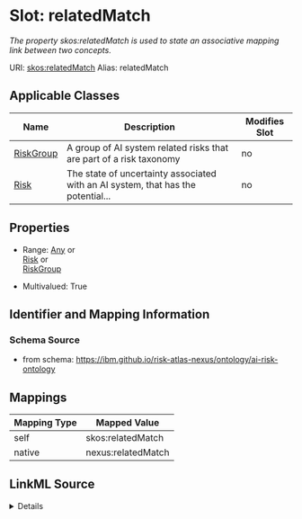 

# Slot: relatedMatch


_The property skos:relatedMatch is used to state an associative mapping link between two concepts._





URI: [skos:relatedMatch](http://www.w3.org/2004/02/skos/core/relatedMatch)
Alias: relatedMatch

<!-- no inheritance hierarchy -->





## Applicable Classes

| Name | Description | Modifies Slot |
| --- | --- | --- |
| [RiskGroup](RiskGroup.md) | A group of AI system related risks that are part of a risk taxonomy |  no  |
| [Risk](Risk.md) | The state of uncertainty associated with an AI system, that has the potential... |  no  |







## Properties

* Range: [Any](Any.md)&nbsp;or&nbsp;<br />[Risk](Risk.md)&nbsp;or&nbsp;<br />[RiskGroup](RiskGroup.md)

* Multivalued: True





## Identifier and Mapping Information







### Schema Source


* from schema: https://ibm.github.io/risk-atlas-nexus/ontology/ai-risk-ontology




## Mappings

| Mapping Type | Mapped Value |
| ---  | ---  |
| self | skos:relatedMatch |
| native | nexus:relatedMatch |




## LinkML Source

<details>
```yaml
name: relatedMatch
description: The property skos:relatedMatch is used to state an associative mapping
  link between two concepts.
from_schema: https://ibm.github.io/risk-atlas-nexus/ontology/ai-risk-ontology
rank: 1000
slot_uri: skos:relatedMatch
alias: relatedMatch
domain_of:
- RiskGroup
- Risk
range: Any
multivalued: true
inlined: false
any_of:
- range: Risk
- range: RiskGroup

```
</details>
